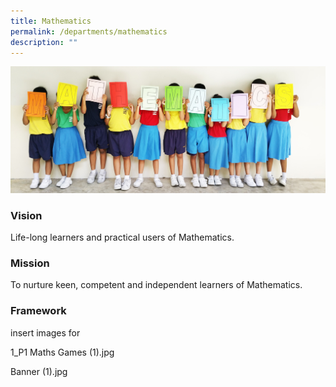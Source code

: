 ```yaml
---
title: Mathematics
permalink: /departments/mathematics
description: ""
---
```

![](/images/math1-min.jpeg)

### Vision
Life-long learners and practical users of Mathematics.

### Mission
To nurture keen, competent and independent learners of Mathematics.

### Framework

insert images for    

1_P1 Maths Games (1).jpg

Banner (1).jpg